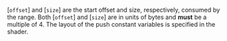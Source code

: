 [`offset`] and [`size`] are the start offset and size, respectively,
consumed by the range.
Both [`offset`] and [`size`] are in units of bytes and  **must**  be a
multiple of 4.
The layout of the push constant variables is specified in the shader.